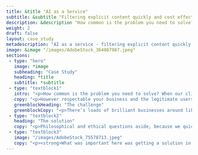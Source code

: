 ```yaml
---
title: &title "AI as a Service"
subtitle: &subtitle "Filtering explicit content quickly and cost effectively."
description: &description "How common is the problem you need to solve? When our client came to us asking for help filtering out inappropriate adult content from their site, we were pretty confident they weren’t the first to need this tech."
weight: 2
draft: false
layout: case_study
metadescription: "AI as a service - filtering explicit content quickly and cost effectively"
image: &image "/images/AdobeStock_364087987.jpeg"
sections:
 - type: "hero"
   image: *image
   subheading: "Case Study"
   heading: *title
   subtitle: *subtitle
 - type: "textblock1"
   intro: "<p>How common is the problem you need to solve? When our client came to us asking for help filtering out inappropriate adult content from their site, we were pretty confident they weren’t the first to need this tech.</p>"
   copy: "<p>However respectable your business and the legitimate users of your website or service are, if it involves uploading content then this always introduces an element of risk. Let’s assume that 99% of people out there would use your functionality exactly as you intend. It’s just that 1% who try to upload pictures of naked ladies for lolz you’ve got to worry about. It’s been the same since the dawn of time, or at the very least, the dawn of the internet. Or social media.</p><p>Solving common problems is easy, when you know where to start. That’s where we come in. By using Microsoft Azure Cognitive Services, we were able to provide an <a href='/blog/nice-aiaas/'>'AI as a service’</a> (or ‘AIaaS’) solution for our client in just three days.</p><p>The big-hitters in cloud services like Google, Amazon and Microsoft have already spent ages solving problems like these. Setting up a pre-trained AI integration meant our client got all the benefit of this tech, but without the years of development, or billion-dollar price tag. And no more nudes. Win!</p>"
   greenblockHeading: "The challenge"
   greenblockCopy: "<p>There’s loads of brilliant businesses around like the one we helped, which provide really clever services for users online. The problems arise when you consider that not all ‘users’ will ‘use’ a service or product in the way it is intended, especially where content and imagery are concerned – think of the last social media platform you visited, and how hard they must have to work (or not!) to police their user generated content. Tricky, right?</p><p>You might think on the surface that our client’s problem was ‘How can we stop people uploading adult content to our site?’. You’d be right. However, there’s other underlying problems too, which also need asking first. (And answering. Obviously). For example:</p><ul class='arrow-list arrow-list--white'><li><strong>What actually constitutes ‘adult content’? Who decides, and how?</strong></li><li><strong>How to avoid any filter being too heavy handed, impeding legitimate site users?</strong></li><li><strong>Should there be a human in the loop? Is live moderation by an actual person required?</strong></li><li><strong>For content which IS graded unsuitable, should further action be taken, and if so, what, and how? i.e. Is it automated? Or by a real person?</strong></li></ul><p>Not all adult content is created equal, unfortunately. There’s ‘unsuitable’ and then there’s ‘actually illegal’, which also poses the moral question of whether sites should have a duty to report the illegal activity a content filter catches, although that’s perhaps a whole other blog for a different day…</p>"
 - type: "textblock2"
   heading: "The solution"
   copy: "<p>Philosophical and ethical questions aside, because we quickly understood how our client’s existing systems operated, we were able to identify and integrate the right AIaaS tool to filter any explicit content, which in this case was Microsoft Azure Cognitive Services. It involved machine assisted moderation, as well as human-in-the-loop processes.</p><p>The system used two separate metrics to ‘grade’ images, with the combination of both yielding a score as a percentage. From this, thresholds could be set for automatic exclusion – (e.g. anything with a score above 90% would almost certainly be the bad stuff) or queued into a workflow for review by a moderator team.</p>"
 - type: "textblock3"
   image: "/images/AdobeStock_75578713.jpeg"
   copy: "<p><strong>What was important here was getting a solution in place quickly (for obvious reasons).</strong></p><p>We’ve <a href='/blog/the-ai-arms-race-in-the-cloud/'>written before</a> about how AI can be used at different levels, depending on quite how particular your problem is. In this case – and for other common problems – rather than spending hours trying to re-do on a smaller budget what the big guns like Microsoft have already achieved, an easy access, pre-trained AI solution was the best bet.</p><p>Of course, knowing this is half the battle. Because at Fuzzy Labs we also work on much <a href='/blog/composable-data-science/'>more bespoke</a> applications of AI - using Machine Learning as a service (MLaaS) for example, using datasets to train custom algorithms rather than off-the-shelf solutions - we knew AIaaS was the best way to get the problem solved quickly, and within the client’s budget. The explicit content filter did the job right, with a minimum of fuss, and without compromising the final site experience.</p><p>Our client got big AI functionality with a low barrier to entry, and frankly, that’s what we’re all about.</p>"
---
```

